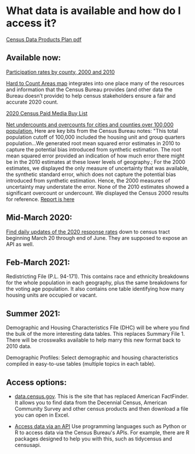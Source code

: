 # What data is available and how do I access it?

<a href="https://www2.census.gov/cac/nac/meetings/2019-11/devine-hollingsworth-status-update-2020-data-products-plan.pdf">Census Data Products Plan pdf</a>

## Available now:
<a href="ParticipationRates2010.xlsx">Participation rates by county, 2000 and 2010</a>

<a href="https://www.censushardtocountmaps2020.us/"> Hard to Count Areas map</a> integrates into one place many of the resources and information that the Census Bureau provides (and other data the Bureau doesn’t provide) to help census stakeholders ensure a fair and accurate 2020 count. 

<a href="2020_Census_Paid_Media_Campaign_Buy_List.xlsx">2020 Census Paid Media Buy List</a>

<a href="2010_coverage_counties_cities.xlsx">Net undercounts and overcounts for cities and counties over 100,000 population.</a> Here are key bits from the Census Bureau notes: "This total population cutoff of 100,000 included the housing unit and group quarters population...We generated root mean squared error estimates in 2010 to capture the potential bias introduced from synthetic estimation. The root mean squared error provided an indication of how much error there might be in the 2010 estimates at these lower levels of geography.; For the 2000 estimates, we displayed the only measure of uncertainty that was available, the synthetic standard error, which does not capture the potential bias introduced from synthetic estimation. Hence, the 2000 measures of uncertainty may understate the error. None of the 2010 estimates showed a significant overcount or undercount. We displayed the Census 2000 results for reference. <a href="https://www.census.gov/coverage_measurement/pdfs/g03.pdf">Report is here</a>



## Mid-March 2020:
<a href="https://2020census.gov/en/response-rates.html">Find daily updates of the 2020 response rates</a> down to census tract beginning March 20 through end of June. They are supposed to expose an API as well.

## Feb-March 2021:
Redistricting File (P.L. 94-171). This contains race and ethnicity breakdowns for the whole population in each geography, plus the same breakdowns for the voting age population. It also contains one table identifying how many housing units are occupied or vacant.

## Summer 2021:
Demographic and Housing Characteristics File (DHC) will be where you find the bulk of the more interesting data tables. This replaces Summary File 1. There will be crosswalks available to help marry this new format back to 2010 data.

Demographic Profiles: Select demographic and housing characteristics compiled in easy-to-use tables (multiple topics in each table). 


## Access options:
* <a href="https://data.census.gov/cedsci/">data.census.gov</a>. This is the site that has replaced American FactFinder. It allows you to find data from the Decennial Census, American Community Survey and other census products and then download a file you can open in Excel. 

* <a href="https://www.census.gov/data/developers/data-sets.html">Access data via an API</a> Use programming languages such as Python or R to access data via the Census Bureau's APIs. For example, there are R packages designed to help you with this, such as tidycensus and censusapi.
